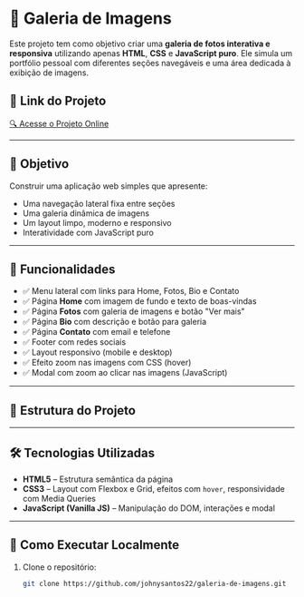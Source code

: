 # 📸 Galeria de Imagens

Este projeto tem como objetivo criar uma **galeria de fotos interativa e responsiva** utilizando apenas **HTML**, **CSS** e **JavaScript puro**. Ele simula um portfólio pessoal com diferentes seções navegáveis e uma área dedicada à exibição de imagens.

## 🔗 Link do Projeto

[🔍 Acesse o Projeto Online](https://johnysantos22.github.io/galeria-de-imagens)

---

## 🎯 Objetivo

Construir uma aplicação web simples que apresente:

- Uma navegação lateral fixa entre seções
- Uma galeria dinâmica de imagens
- Um layout limpo, moderno e responsivo
- Interatividade com JavaScript puro

---

## 🧩 Funcionalidades

- ✅ Menu lateral com links para Home, Fotos, Bio e Contato  
- ✅ Página **Home** com imagem de fundo e texto de boas-vindas  
- ✅ Página **Fotos** com galeria de imagens e botão "Ver mais"  
- ✅ Página **Bio** com descrição e botão para galeria  
- ✅ Página **Contato** com email e telefone  
- ✅ Footer com redes sociais  
- ✅ Layout responsivo (mobile e desktop)  
- ✅ Efeito zoom nas imagens com CSS (hover)  
- ✅ Modal com zoom ao clicar nas imagens (JavaScript)

---

## 📂 Estrutura do Projeto


---

## 🛠️ Tecnologias Utilizadas

- **HTML5** – Estrutura semântica da página  
- **CSS3** – Layout com Flexbox e Grid, efeitos com `hover`, responsividade com Media Queries  
- **JavaScript (Vanilla JS)** – Manipulação do DOM, interações e modal

---

## 🚀 Como Executar Localmente

1. Clone o repositório:
   ```bash
   git clone https://github.com/johnysantos22/galeria-de-imagens.git

